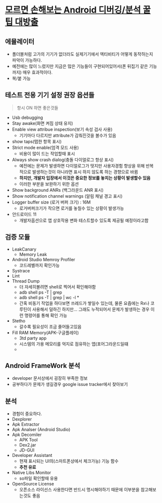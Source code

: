 [모르면 손해보는 Android 디버깅/분석 꿀팁 대방출](https://tv.naver.com/v/15354345)
===
에뮬레이터
---
* 폴더블처럼 고가의 기기가 없더라도 실제기기에서 엑티비티가 어떻게 동작하는지 파악이 가능하다.
* 예전에는 많이 느렸지만 지금은 많은 기능들이 구현되어있어서(폰 뒤집기 같은 기능까지) 매우 효과적이다.
* 복/붙 가능

테스트 전용 기기 설정 권장 옵션들
---
> 항시 ON 하면 좋은것들
* Usb debugging
* Stay awake(화면 켜짐 상태 유지)
* Enable view attribue inspection(보기 속성 검사 사용)
  * 기기마다 다르지만 attribute가 감춰진것을 볼수가 있음
* show taps(탭한 항목 표시)
* Strict mode enable(엄격 모드 사용)
  * 비용이 많이 드는 작업할때 표시
* Always show crash dialog(충돌 다이얼로그 항상 표시)
  * 예전에는 문제가 발생하면 다이얼로그가 떳지만 사용자경험 향상을 위해 반복적으로 발생하는것이 아니라면 표시 하지 않도록 하는 경향으로 바뀜
  * **하지만, 개발자 입장에서 이것은 중요한 정보를 놓치는 상황이 발생할수 있음**
  * 이러한 부분을 보완하기 위한 옵션
* Show background ANRs (백그라운드 ANR 표시)
* Show notification channel warnings (알림 채널 경고 표시)
* Logger buffer size (로거 버퍼 크기) : 16M
  * 로거버퍼크기가 작으면 로거를 놓칠수 있는 상황이 발생가능
* 안드로이드 11
  * 개발자옵션으로 앱 상호작용 변화 테스트할수 있도록 제공될 예정이라고함


검증 모듈
---
* LeakCanary
  * Memory Leak
* Android Studio Memroy Profiler
  * 코드레벨까지 확인가능
* Systrace
* Lint
* Thread Dump
  * 더 자세히볼려면 shell로 찍어서 확인해야함
  * adb shell ps -T | grep <PID>
  * adb shell ps -T | grep <PID> | wc -l
    *  
  * 간혹 비동기 작업을 하다보면 쓰레드가 쌓일수 있는데, 물론 요즘에는 Rx나 코루틴이 사용해서 덜하긴 하지만... 그래도 누적되어서 문제가 발생하는 경우 이런 명령어를 통해 확인 가능
* Stetho
  * 갈수록 필요성이 조금 줄어들고있음
* Fill RAM Memory(APK-구글플레이)
  * 3td party app
  * 시스템의 가용 메모리를 억지로 점유하는 앱(포어그라운드일떄 
  * 

Android FrameWork 분석
---
* developer 문서상에서 굉장히 부족한 정보
* 공부하다가 문제가 생길경우 google issue tracker에서 찾아보기

분석
---
* 경험이 중요하다.
* Dexplorer
* Apk Extractor
* Apk Analser (Android Studio)
* Apk Decomiler
  * APK Tool
  * Dex2.jar
  * JD-GUI
* Developer Assistant
  * 현재 표시되는 UI의(스마트폰상에서 체크가능) 기능 함수
  * **추천 유료**
* Native Libs Monitor
  * so파일 확인할때 유용
* OpenSource License
  * 오픈소스 라이선스 사용한다면 반드시 명시해야하기 때문에 이부분을 참고해보는것도 좋음
